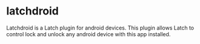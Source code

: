 # latchdroid

Latchdroid is a Latch plugin for android devices. This plugin allows Latch to control lock and unlock any android device with this app installed.
